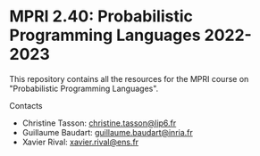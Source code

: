 # MPRI 2.40: Probabilistic Programming Languages 2022-2023

This repository contains all the resources for the MPRI course on "Probabilistic Programming Languages".

Contacts
- Christine Tasson: christine.tasson@lip6.fr 
- Guillaume Baudart: guillaume.baudart@inria.fr
- Xavier Rival: xavier.rival@ens.fr
